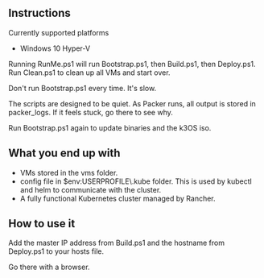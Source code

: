 ## Instructions
Currently supported platforms
* Windows 10 Hyper-V

Running RunMe.ps1 will run Bootstrap.ps1, then Build.ps1, then Deploy.ps1. Run Clean.ps1 to clean up all VMs and start over. 

Don't run Bootstrap.ps1 every time. It's slow.

The scripts are designed to be quiet. As Packer runs, all output is stored in packer_logs. If it feels stuck, go there to see why.

Run Bootstrap.ps1 again to update binaries and the k3OS iso.

## What you end up with
* VMs stored in the vms folder.
* config file in $env:USERPROFILE\\.kube folder. This is used by kubectl and helm to communicate with the cluster.
* A fully functional Kubernetes cluster managed by Rancher.

## How to use it 
Add the master IP address from Build.ps1 and the hostname from Deploy.ps1 to your hosts file.

Go there with a browser.